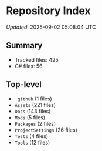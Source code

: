 # Repository Index

_Updated_: 2025-09-02 05:08:04 UTC

## Summary
- Tracked files: 425
- C# files: 56

## Top-level
- `.github` (1 files)
- `Assets` (221 files)
- `Docs` (143 files)
- `Mods` (5 files)
- `Packages` (2 files)
- `ProjectSettings` (26 files)
- `Tests` (4 files)
- `Tools` (12 files)
